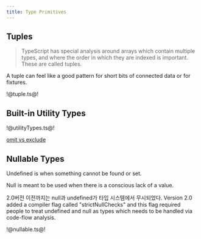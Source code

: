 ```yaml
---
title: Type Primitives
---
```


## Tuples

> TypeScript has special analysis around arrays which contain multiple types,
> and where the order in which they are indexed is important. These are called
> tuples.

A tuple can feel like a good pattern for short bits of connected data or for
fixtures.

!@tuple.ts@!

## Built-in Utility Types

!@utilityTypes.ts@!

[omit vs exclude](https://stackoverflow.com/questions/56916532/difference-b-w-only-exclude-and-omit-pick-exclude-typescript)

## Nullable Types

Undefined is when something cannot be found or set.

Null is meant to be used when there is a conscious lack of a value.

2.0버전 이전까지는 null과 undefined가 타입 시스템에서 무시되었다. Version 2.0
added a compiler flag called "strictNullChecks" and this flag required people to
treat undefined and null as types which needs to be handled via code-flow
analysis.

!@nullable.ts@!
